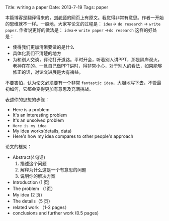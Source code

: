 Title: writing a paper 
Date: 2013-7-19
Tags: paper

本篇博客是翻译得来的，[刘老师][write_a_paper]的网页上有原文。我觉得非常有意思。作者一开始的思维就不一样。一般地，大家写论文的过程是： `idea`-> `do research` -> `write paper`.
作者说更好的做法是： `idea`-> `write paper` ->`do research`
这样的好处是：

* 使得我们更加清晰要做的是什么
* 具体化我们不清楚的地方
* 为和别人交谈，评论打开道路。平时开会，听着别人讲PPT，那是隔岸观火，老神在在的。一旦自己做PPT讲时，得非常小心，对于别人的看法，如果能够修正的话，对论文进展是大有裨益。

不要害怕，认为论文必须要有一个非常 `fantastic idea`，大胆地写下去，不管最初如何，它都会变得更加有意思及充满挑战。

表述你的思想的步骤：

* Here is a problem
* It's an interesting problem
* It's an unsolved problem
* `Here is my idea`
* My idea works(details, data)
* Here's how my idea compares to other people's approach

论文的框架：

* Abstract(4句话) 
	1. 描述这个问题
	2. 解释为什么这是一个有意思的问题
	3. 说明你的解决方案
* Introduction (1 页)
* The problem （1页）
* My idea (2 页)
* The details（5 页）
* related work （1-2 pages）
* conclusions and further work (0.5 pages)




 
































[write_a_paper]: http://liuhw.gdut.edu.cn/course/writing-a-paper-slides.pdf